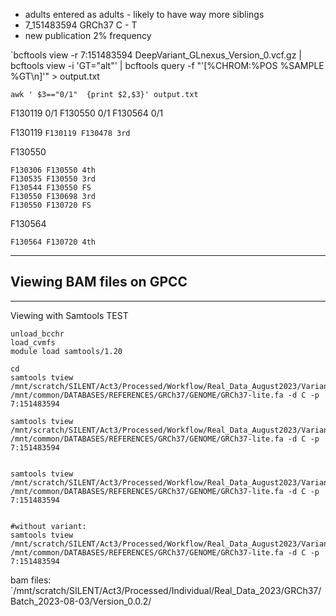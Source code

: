 - adults entered as adults - likely to have way more siblings
- 7_151483594  GRCh37  C - T
- new publication 2% frequency 

`bcftools view -r 7:151483594 DeepVariant_GLnexus_Version_0.vcf.gz | bcftools view -i 'GT="alt"' | bcftools query -f "'[%CHROM:%POS %SAMPLE %GT\n]'" > output.txt

`awk ' $3=="0/1"  {print $2,$3}' output.txt `

F130119 0/1
F130550 0/1
F130564 0/1


F130119
`F130119 F130478 3rd`

F130550 
```
F130306 F130550 4th
F130535 F130550 3rd
F130544 F130550 FS
F130550 F130698 3rd
F130550 F130720 FS
```

F130564
```
F130564 F130720 4th
```

-------------
## Viewing BAM files on GPCC

---------------
Viewing with Samtools
TEST
```
unload_bcchr
load_cvmfs
module load samtools/1.20

cd 
samtools tview /mnt/scratch/SILENT/Act3/Processed/Workflow/Real_Data_August2023/Variant_catalogue_pipeline/work/c5/a2cec888b8f7e5306a08811cb4b99a/F130550_sorted.bam /mnt/common/DATABASES/REFERENCES/GRCh37/GENOME/GRCh37-lite.fa -d C -p 7:151483594

samtools tview /mnt/scratch/SILENT/Act3/Processed/Workflow/Real_Data_August2023/Variant_catalogue_pipeline/work/5b/ed86ecab3ff4b8601e1a81cef3a7ee/F130119_sorted.bam /mnt/common/DATABASES/REFERENCES/GRCh37/GENOME/GRCh37-lite.fa -d C -p 7:151483594


samtools tview /mnt/scratch/SILENT/Act3/Processed/Workflow/Real_Data_August2023/Variant_catalogue_pipeline/work/da/44adfd1a39cbdffd4bd77a7cda02f9/F130564_sorted.bam /mnt/common/DATABASES/REFERENCES/GRCh37/GENOME/GRCh37-lite.fa -d C -p 7:151483594


#without variant: 
samtools tview /mnt/scratch/SILENT/Act3/Processed/Workflow/Real_Data_August2023/Variant_catalogue_pipeline/work/cf/6affb1bce690de0572d697881ca8bb/F130784_sorted.bam /mnt/common/DATABASES/REFERENCES/GRCh37/GENOME/GRCh37-lite.fa -d C -p 7:151483594
```


bam files: `/mnt/scratch/SILENT/Act3/Processed/Individual/Real_Data_2023/GRCh37/Batch_2023-08-03/Version_0.0.2/ 













